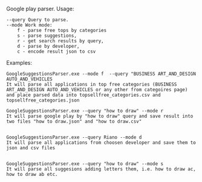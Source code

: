 Google play parser. Usage:

	--query Query to parse.
	--mode Work mode: 
		f - parse free tops by categories 
		s - parse suggestions, 
		r - get search results by query, 
		d - parse by developer, 
		c - encode result json to csv

Examples:

	GoogleSuggestionsParser.exe --mode f  --query "BUSINESS ART_AND_DESIGN AUTO_AND_VEHICLES
	It will parse all applications in top free categories (BUSINESS ART_AND_DESIGN AUTO_AND_VEHICLES or any other from categoires page)
	and place parsed data into topsellfree_categories.csv and topsellfree_categories.json 

	GoogleSuggestionsParser.exe --query "how to draw" --mode r
	It will parse google play by "how to draw" query and save result into two files "how to draw.json" and "how to draw.csv"

	
	GoogleSuggestionsParser.exe --query Riano --mode d
	It will parse all applications from choosen developer and save them to json and csv files


	GoogleSuggestionsParser.exe --query "how to draw" --mode s
	It will parse all suggesions adding letters them, i.e. how to draw ac, how to draw ab etc.
	
